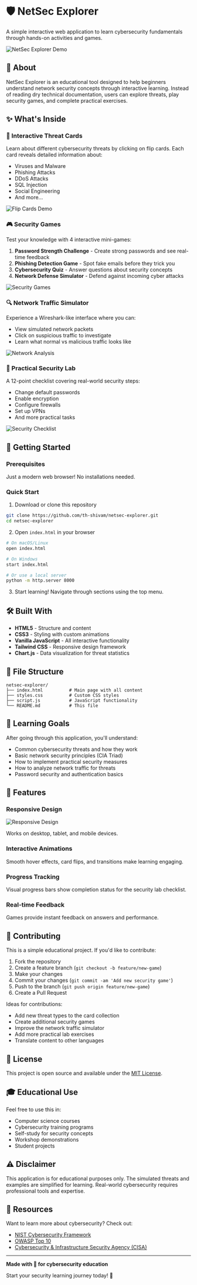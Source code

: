 # 🛡️ NetSec Explorer

A simple interactive web application to learn cybersecurity fundamentals through hands-on activities and games.

![NetSec Explorer Demo](https://media.giphy.com/media/l4pTsh45Dg7jnDM6Q/giphy.gif)

## 📖 About

NetSec Explorer is an educational tool designed to help beginners understand network security concepts through interactive learning. Instead of reading dry technical documentation, users can explore threats, play security games, and complete practical exercises.

## ✨ What's Inside

### 🎯 Interactive Threat Cards
Learn about different cybersecurity threats by clicking on flip cards. Each card reveals detailed information about:
- Viruses and Malware
- Phishing Attacks  
- DDoS Attacks
- SQL Injection
- Social Engineering
- And more...

![Flip Cards Demo](https://media.giphy.com/media/3oKIPnAiaMCws8nOsE/giphy.gif)

### 🎮 Security Games
Test your knowledge with 4 interactive mini-games:
1. **Password Strength Challenge** - Create strong passwords and see real-time feedback
2. **Phishing Detection Game** - Spot fake emails before they trick you  
3. **Cybersecurity Quiz** - Answer questions about security concepts
4. **Network Defense Simulator** - Defend against incoming cyber attacks

![Security Games](https://media.giphy.com/media/26tn33aiTi1jkl6H6/giphy.gif)

### 🔍 Network Traffic Simulator
Experience a Wireshark-like interface where you can:
- View simulated network packets
- Click on suspicious traffic to investigate
- Learn what normal vs malicious traffic looks like

![Network Analysis](https://media.giphy.com/media/3oKIPEqDGUULpEU0aQ/giphy.gif)

### 🔧 Practical Security Lab
A 12-point checklist covering real-world security steps:
- Change default passwords
- Enable encryption
- Configure firewalls
- Set up VPNs
- And more practical tasks

![Security Checklist](https://media.giphy.com/media/l3q2K5jinAlChoCLS/giphy.gif)

## 🚀 Getting Started

### Prerequisites
Just a modern web browser! No installations needed.

### Quick Start
1. Download or clone this repository
```bash
git clone https://github.com/th-shivam/netsec-explorer.git
cd netsec-explorer
```

2. Open `index.html` in your browser
```bash
# On macOS/Linux
open index.html

# On Windows  
start index.html

# Or use a local server
python -m http.server 8000
```

3. Start learning! Navigate through sections using the top menu.

## 🛠️ Built With

- **HTML5** - Structure and content
- **CSS3** - Styling with custom animations  
- **Vanilla JavaScript** - All interactive functionality
- **Tailwind CSS** - Responsive design framework
- **Chart.js** - Data visualization for threat statistics

## 📁 File Structure
```
netsec-explorer/
├── index.html          # Main page with all content
├── styles.css          # Custom CSS styles  
├── script.js           # JavaScript functionality
└── README.md           # This file
```

## 🎯 Learning Goals

After going through this application, you'll understand:
- Common cybersecurity threats and how they work
- Basic network security principles (CIA Triad)
- How to implement practical security measures
- How to analyze network traffic for threats
- Password security and authentication basics

## 🎨 Features

### Responsive Design
![Responsive Design](https://media.giphy.com/media/l0HlBO7eyXzSZkJri/giphy.gif)

Works on desktop, tablet, and mobile devices.

### Interactive Animations  
Smooth hover effects, card flips, and transitions make learning engaging.

### Progress Tracking
Visual progress bars show completion status for the security lab checklist.

### Real-time Feedback
Games provide instant feedback on answers and performance.

## 🤝 Contributing

This is a simple educational project. If you'd like to contribute:

1. Fork the repository
2. Create a feature branch (`git checkout -b feature/new-game`)
3. Make your changes
4. Commit your changes (`git commit -am 'Add new security game'`)
5. Push to the branch (`git push origin feature/new-game`)
6. Create a Pull Request

Ideas for contributions:
- Add new threat types to the card collection
- Create additional security games
- Improve the network traffic simulator
- Add more practical lab exercises
- Translate content to other languages

## 📝 License

This project is open source and available under the [MIT License](LICENSE).

## 🎓 Educational Use

Feel free to use this in:
- Computer science courses
- Cybersecurity training programs  
- Self-study for security concepts
- Workshop demonstrations
- Student projects

## ⚠️ Disclaimer

This application is for educational purposes only. The simulated threats and examples are simplified for learning. Real-world cybersecurity requires professional tools and expertise.

## 🔗 Resources

Want to learn more about cybersecurity? Check out:
- [NIST Cybersecurity Framework](https://www.nist.gov/cyberframework)
- [OWASP Top 10](https://owasp.org/www-project-top-ten/)
- [Cybersecurity & Infrastructure Security Agency (CISA)](https://www.cisa.gov/)

---

**Made with 💙 for cybersecurity education**

Start your security learning journey today! 🚀
